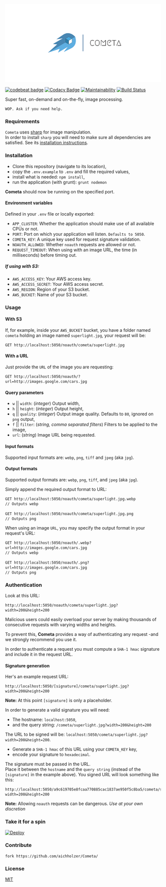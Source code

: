 <p align="center">
  <img src="https://raw.githubusercontent.com/CometaFront/Assets/master/Images/Cover.png" alt="Cometa" />
</p>

[![codebeat badge](https://codebeat.co/badges/f6086240-7e21-4dad-930b-51384ac1f69a)](https://codebeat.co/projects/github-com-cometafront-cometa-master)
[![Codacy Badge](https://api.codacy.com/project/badge/Grade/9813c362ec754cceb759888d891f3bf6)](https://www.codacy.com/app/aichholzer/Cometa?utm_source=github.com&amp;utm_medium=referral&amp;utm_content=CometaFront/Cometa&amp;utm_campaign=Badge_Grade)
[![Maintainability](https://api.codeclimate.com/v1/badges/de955dab2112431e84ba/maintainability)](https://codeclimate.com/github/CometaFront/Cometa/maintainability)
[![Build Status](https://travis-ci.org/CometaFront/Cometa.svg?branch=master)](https://travis-ci.org/CometaFront/Cometa)

Super fast, on-demand and on-the-fly, image processing.

```
WOP. Ask if you need help.
```


### Requirements

`Cometa` uses [sharp](https://github.com/lovell/sharp) for image manipulation.<br />
In order to install `sharp` you will need to make sure all dependencies are satisfied. See its [installation instructions](http://sharp.dimens.io/en/stable/install/).



### Installation

- Clone this repository (navigate to its location),
- copy the `.env.example` to `.env` and fill the required values,
- install what is needed: `npm install`,
- run the application (with grunt): `grunt nodemon`

**Cometa** should now be running on the specified port.


#### Environment variables

Defined in your `.env` file or locally exported:

- `APP_CLUSTER`: Whether the application should make use of all available CPUs or not.
- `PORT`: Port on which your application will listen. `Defaults to 5050`.
- `COMETA_KEY`: A unique key used for request signature validation.
- `NOAUTH_ALLOWED`: Whether `noauth` requests are allowed or not.
- `REQUEST_TIMEOUT`: When using with an image URL, the time (in milliseconds) before timing out.

##### If using with S3:
- `AWS_ACCESS_KEY`: Your AWS access key.
- `AWS_ACCESS_SECRET`: Your AWS access secret.
- `AWS_REGION`: Region of your S3 bucket.
- `AWS_BUCKET`: Name of your S3 bucket.


### Usage
#### With S3

If, for example, inside your `AWS_BUCKET` bucket, you have a folder named `cometa` holding an image named `superlight.jpg`, your request will be:

```
GET http://localhost:5050/noauth/cometa/superlight.jpg
```

#### With a URL

Just provide the `URL` of the image you are requesting:

```
GET http://localhost:5050/noauth/?url=http://images.google.com/cars.jpg
```

#### Query parameters

- `w` || `width`: (*integer*) Output width,
- `h` || `height`: (*integer*) Output height,
- `q` || `quality`: (*integer*) Output image quality. Defaults to `80`, ignored on `png` output,
- `f` || `filter`: (*string, comma separated filters*) Filters to be applied to the image,
- `url`: (*string*) Image URL being requested.


#### Input formats

Supported input formats are: `webp`, `png`, `tiff` and `jpeg` (aka `jpg`).


#### Output formats

Supported output formats are: `webp`, `png`, `tiff`, and `jpeg` (aka `jpg`).

Simply append the required output format to URL:

```
GET http://localhost:5050/noauth/cometa/superlight.jpg.webp
// Outputs webp

GET http://localhost:5050/noauth/cometa/superlight.jpg.png
// Outputs png
```

When using an image `URL`, you may specify the output format in your request's URL:

```
GET http://localhost:5050/noauth/.webp?url=http://images.google.com/cars.jpg
// Outputs webp

GET http://localhost:5050/noauth/.png?url=http://images.google.com/cars.jpg
// Outputs png
```


### Authentication

Look at this URL:

```
http://localhost:5050/noauth/cometa/superlight.jpg?width=200&height=200
```

Malicious users could easily overload your server by making thousands of consecutive requests with varying widths and heights.

To prevent this, **Cometa** provides a way of authenticating any request -and we strongly recommend you use it.

In order to authenticate a request you must compute a `SHA-1 hmac` signature and include it in the request URL.


#### Signature generation

Her's an example request URL:

```
http://localhost:5050/[signature]/cometa/superlight.jpg?width=200&height=200
```
**Note:** At this point `[signature]` is only a placeholder.

In order to generate a valid signature you will need:

- The hostname: `localhost:5050`,
- and the query string: `/cometa/superlight.jpg?width=200&height=200`

The URL to be signed will be: `localhost:5050/cometa/superlight.jpg?width=200&height=200`.

- Generate a `SHA-1 hmac` of this URL using your `COMETA_KEY` key,
- encode your signature to `hexadecimal`.

The signature must be passed in the URL.<br />
Place it between the `hostname` and the `query string` (instead of the `[signature]` in the example above). You signed URL will look something like this:

```
http://localhost:5050/a9c619705e8fcaa770885cac1837ae950f5c8ba5/cometa/superlight.jpg?width=200&height=200
```

**Note:** Allowing `noauth` requests can be dangerous. *Use at your own discretion*


### Take it for a spin
[![Deploy](https://www.herokucdn.com/deploy/button.svg)](https://heroku.com/deploy)


### Contribute
```
fork https://github.com/aichholzer/Cometa/
```


### License

[MIT](https://github.com/aichholzer/Cometa/blob/master/LICENSE)

